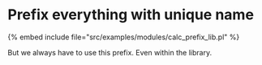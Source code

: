 # Prefix everything with unique name

{% embed include file="src/examples/modules/calc_prefix_lib.pl" %}

But we always have to use this prefix. Even within the library.


